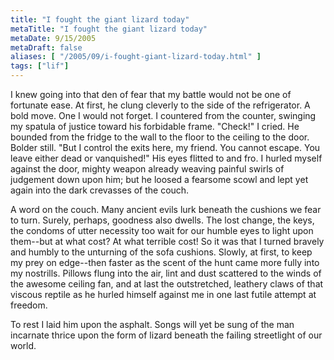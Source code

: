 ```yaml
---
title: "I fought the giant lizard today"
metaTitle: "I fought the giant lizard today"
metaDate: 9/15/2005
metaDraft: false
aliases: [ "/2005/09/i-fought-giant-lizard-today.html" ]
tags: ["lif"]
---
```


I knew going into that den of fear that my battle would not be one of fortunate ease. At first, he clung cleverly to the side of the refrigerator. A bold move. One I would not forget. I countered from the counter, swinging my spatula of justice toward his forbidable frame. "Check!" I cried. He bounded from the fridge to the wall to the floor to the ceiling to the door. Bolder still. "But I control the exits here, my friend. You cannot escape. You leave either dead or vanquished!" His eyes flitted to and fro. I hurled myself against the door, mighty weapon already weaving painful swirls of judgement down upon him; but he loosed a fearsome scowl and lept yet again into the dark crevasses of the couch.  
  
A word on the couch. Many ancient evils lurk beneath the cushions we fear to turn. Surely, perhaps, goodness also dwells. The lost change, the keys, the condoms of utter necessity too wait for our humble eyes to light upon them--but at what cost? At what terrible cost! So it was that I turned bravely and humbly to the unturning of the sofa cushions. Slowly, at first, to keep my prey on edge--then faster as the scent of the hunt came more fully into my nostrills. Pillows flung into the air, lint and dust scattered to the winds of the awesome ceiling fan, and at last the outstretched, leathery claws of that viscous reptile as he hurled himself against me in one last futile attempt at freedom.  
  
To rest I laid him upon the asphalt. Songs will yet be sung of the man incarnate thrice upon the form of lizard beneath the failing streetlight of our world.